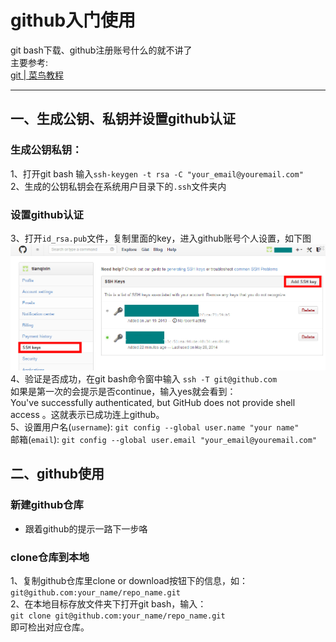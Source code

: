 # github入门使用  


git bash下载、github注册账号什么的就不讲了<br>
主要参考:  
[git | 菜鸟教程](http://www.runoob.com/git/git-tutorial.html) 

---
## 一、生成公钥、私钥并设置github认证  
### 生成公钥私钥：
1、打开git bash
输入```ssh-keygen -t rsa -C "your_email@youremail.com"```  
2、生成的公钥私钥会在系统用户目录下的```.ssh```文件夹内 
### 设置github认证 
3、打开```id_rsa.pub```文件，复制里面的key，进入github账号个人设置，如下图  
![github账号设置](./img/github-account.jpg)
4、验证是否成功，在git bash命令窗中输入 `ssh -T git@github.com`  
如果是第一次的会提示是否continue，输入yes就会看到：  
You've successfully authenticated, but GitHub does not provide shell access 。这就表示已成功连上github。  
5、设置用户名(`username`):  `git config --global user.name "your name"`  
邮箱(`email`): `git config --global user.email "your_email@youremail.com"`


## 二、github使用
### 新建github仓库
+ 跟着github的提示一路下一步咯
### clone仓库到本地
1、复制github仓库里clone or download按钮下的信息，如：  
`git@github.com:your_name/repo_name.git`  
2、在本地目标存放文件夹下打开git bash，输入：  
`git clone git@github.com:your_name/repo_name.git`  
即可检出对应仓库。

